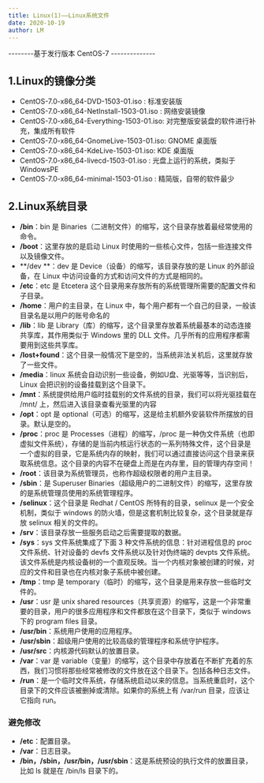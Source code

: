 ```yaml
---
title: Linux(1)——Linux系统文件
date: 2020-10-19
author: LM
---
```


--------基于发行版本 CentOS-7 --------------

## 1.Linux的镜像分类

- CentOS-7.0-x86_64-DVD-1503-01.iso : 标准安装版
- CentOS-7.0-x86_64-NetInstall-1503-01.iso : 网络安装镜像
- CentOS-7.0-x86_64-Everything-1503-01.iso: 对完整版安装盘的软件进行补充，集成所有软件
- CentOS-7.0-x86_64-GnomeLive-1503-01.iso: GNOME 桌面版
- CentOS-7.0-x86_64-KdeLive-1503-01.iso: KDE 桌面版
- CentOS-7.0-x86_64-livecd-1503-01.iso : 光盘上运行的系统，类拟于 WindowsPE
- CentOS-7.0-x86_64-minimal-1503-01.iso : 精简版，自带的软件最少

## 2.Linux系统目录

- **/bin**：bin 是 Binaries（二进制文件）的缩写，这个目录存放着最经常使用的命令。
- **/boot**：这里存放的是启动 Linux 时使用的一些核心文件，包括一些连接文件以及镜像文件。
- **/dev **：dev 是 Device（设备）的缩写，该目录存放的是 Linux 的外部设备，在 Linux 中访问设备的方式和访问文件的方式是相同的。
- **/etc**：etc 是 Etcetera 这个目录用来存放所有的系统管理所需要的配置文件和子目录。
- **/home**：用户的主目录，在 Linux 中，每个用户都有一个自己的目录，一般该目录名是以用户的账号命名的
- **/lib**：lib 是 Library（库）的缩写，这个目录里存放着系统最基本的动态连接共享库，其作用类似于 Windows 里的 DLL 文件。几乎所有的应用程序都需要用到这些共享库。
- **/lost+found**：这个目录一般情况下是空的，当系统非法关机后，这里就存放了一些文件。
- **/media**：linux 系统会自动识别一些设备，例如U盘、光驱等等，当识别后，Linux 会把识别的设备挂载到这个目录下。
- **/mnt**：系统提供给用户临时挂载别的文件系统的目录，我们可以将光驱挂载在 /mnt/ 上，然后进入该目录查看光驱里的内容
- **/opt**：opt 是 optional（可选）的缩写，这是给主机额外安装软件所摆放的目录。默认是空的。
- **/proc**：proc 是 Processes（进程）的缩写，/proc 是一种伪文件系统（也即虚拟文件系统），存储的是当前内核运行状态的一系列特殊文件，这个目录是一个虚拟的目录，它是系统内存的映射，我们可以通过直接访问这个目录来获取系统信息。这个目录的内容不在硬盘上而是在内存里，目的管理内存空间！
- **/root**：该目录为系统管理员，也称作超级权限者的用户主目录。
- **/sbin**：是 Superuser Binaries（超级用户的二进制文件）的缩写，这里存放的是系统管理员使用的系统管理程序。
- **/selinux**：这个目录是 Redhat / CentOS 所特有的目录，selinux 是一个安全机制，类似于 windows 的防火墙，但是这套机制比较复杂，这个目录就是存放 selinux 相关的文件的。
- **/srv**：该目录存放一些服务启动之后需要提取的数据。
- **/sys**：sys 文件系统集成了下面 3 种文件系统的信息：针对进程信息的 proc 文件系统、针对设备的 devfs 文件系统以及针对伪终端的 devpts 文件系统。该文件系统是内核设备树的一个直观反映。当一个内核对象被创建的时候，对应的文件和目录也在内核对象子系统中被创建。
- **/tmp**：tmp 是 temporary（临时）的缩写，这个目录是用来存放一些临时文件的。
- **/usr**：usr 是 unix shared resources（共享资源）的缩写，这是一个非常重要的目录，用户的很多应用程序和文件都放在这个目录下，类似于 windows 下的 program files 目录。
- **/usr/bin**：系统用户使用的应用程序。
- **/usr/sbin**：超级用户使用的比较高级的管理程序和系统守护程序。
- **/usr/src**：内核源代码默认的放置目录。
- **/var**：var 是 variable（变量）的缩写，这个目录中存放着在不断扩充着的东西，我们习惯将那些经常被修改的文件放在这个目录下。包括各种日志文件。
- **/run**：是一个临时文件系统，存储系统启动以来的信息。当系统重启时，这个目录下的文件应该被删掉或清除。如果你的系统上有 /var/run 目录，应该让它指向 run。

### 避免修改

- **/etc**：配置目录。
- **/var**：日志目录。
- **/bin，/sbin，/usr/bin，/usr/sbin**：这是系统预设的执行文件的放置目录，比如 ls 就是在 /bin/ls 目录下的。

